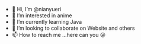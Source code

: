- 👋 Hi, I’m @nianyueri
- 👀 I’m interested in anime
- 🌱 I’m currently learning Java
- 💞️ I’m looking to collaborate on Website and others
- 📫 How to reach me ...here can you 😝

<!---
nianyueri/nianyueri is a ✨ special ✨ repository because its `README.md` (this file) appears on your GitHub profile.
You can click the Preview link to take a look at your changes.
--->
